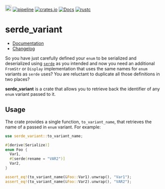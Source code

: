 [<img src="https://api.gitsponsors.com/api/badge/img?id=236425181" height="20">](https://api.gitsponsors.com/api/badge/link?p=P58MNadtrtPjeIbQX028NG8FfWKyzKmG3SDlkeYryCbXJXvg4RZJw95m25D/3iTt)
[![pipeline](https://github.com/d-e-s-o/serde_variant/actions/workflows/test.yml/badge.svg?branch=main)](https://github.com/d-e-s-o/serde_variant/actions/workflows/test.yml)
[![crates.io](https://img.shields.io/crates/v/serde_variant.svg)](https://crates.io/crates/serde_variant)
[![Docs](https://docs.rs/serde_variant/badge.svg)](https://docs.rs/serde_variant)
[![rustc](https://img.shields.io/badge/rustc-1.57+-blue.svg)](https://blog.rust-lang.org/2021/12/02/Rust-1.57.0.html)

serde_variant
=============

- [Documentation][docs-rs]
- [Changelog](CHANGELOG.md)

So you have just carefully defined your `enum` to be serialized and
deserialized using [`serde`][serde] as you intended and now you need an
additional `FromStr` or `Display` implementation that uses the same
names for `enum` variants as `serde` uses? You are reluctant to
duplicate all those definitions in two places?

**serde_variant** is a crate that allows you to retrieve back the
identifier of any `enum` variant passed to it.


Usage
-----

The crate provides a single function, `to_variant_name`, that retrieves
the name of a passed in `enum` variant. For example:
```rust
use serde_variant::to_variant_name;

#[derive(Serialize)]
enum Foo {
  Var1,
  #[serde(rename = "VAR2")]
  Var2,
}

assert_eq!(to_variant_name(&Foo::Var1).unwrap(), "Var1");
assert_eq!(to_variant_name(&Foo::Var2).unwrap(), "VAR2");
```

[docs-rs]: https://docs.rs/crate/serde_variant
[serde]: https://crates.io/crates/serde
